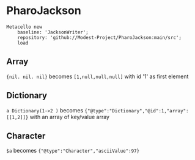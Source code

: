 # PharoJackson

```
Metacello new
	baseline: 'JacksonWriter';
  	repository: 'github://Modest-Project/PharoJackson:main/src';
  	load
```
## Array
`{nil. nil. nil}` becomes `[1,null,null,null]` with id '1' as first element
## Dictionary
`a Dictionary(1->2 )` becomes `{"@type":"Dictionary","@id":1,"array":[[1,2]]}` with an array of key/value array
## Character
`$a` becomes `{"@type":"Character","asciiValue":97}`
